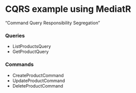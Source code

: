 # CQRS example using MediatR

“Command Query Responsibility Segregation”

### Queries
* ListProductsQuery
* GetProductQuery

### Commands
* CreateProductCommand
* UpdateProductCommand
* DeleteProductCommand
